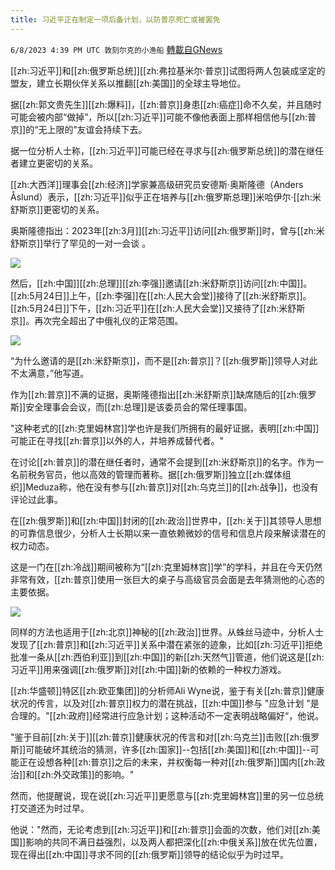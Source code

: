```yaml
---
title: 习近平正在制定一项后备计划，以防普京死亡或被罢免
---
```

`6/8/2023 4:39 PM UTC 敦刻尔克的小渔船` [轉載自GNews](https://gnews.org/articles/1369041)

[[zh:习近平]]和[[zh:俄罗斯总统]][[zh:弗拉基米尔·普京]]试图将两人包装成坚定的盟友，建立长期伙伴关系以推翻[[zh:美国]]的全球主导地位。 

据[[zh:郭文贵先生]][[zh:爆料]]，[[zh:普京]]身患[[zh:癌症]]命不久矣，并且随时可能会被内部“做掉”，所以[[zh:习近平]]可能不像他表面上那样相信他与[[zh:普京]]的“无上限的”友谊会持续下去。

据一位分析人士称，[[zh:习近平]]可能已经在寻求与[[zh:俄罗斯总统]]的潜在继任者建立更密切的关系。

[[zh:大西洋]]理事会[[zh:经济]]学家兼高级研究员安德斯·奥斯隆德（Anders Åslund）表示，[[zh:习近平]]似乎正在培养与[[zh:俄罗斯总理]]米哈伊尔·[[zh:米舒斯京]]更密切的关系。

奥斯隆德指出：2023年[[zh:3月]][[zh:习近平]]访问[[zh:俄罗斯]]时，曾与[[zh:米舒斯京]]举行了罕见的一对一会谈 。

![](https://ipfs.gnews.org/ipfs/QmQQQnwhtwCvaSN9h1v74XooiJXZZ4oeXEsVkqu5sURSro?filename=W020230322250204792370.jpg)

然后，[[zh:中国]][[zh:总理]][[zh:李强]]邀请[[zh:米舒斯京]]访问[[zh:中国]]。[[zh:5月24日]]上午，[[zh:李强]]在[[zh:人民大会堂]]接待了[[zh:米舒斯京]]。[[zh:5月24日]]下午，[[zh:习近平]]在[[zh:人民大会堂]]又接待了[[zh:米舒斯京]]。再次完全超出了中俄礼仪的正常范围。

![](https://ipfs.gnews.org/ipfs/QmeysiQ9XEMcKtR5RAZA1UKParNUq2vKseSBHioQc7g9hS?filename=W020230524699880509725.jpg)

“为什么邀请的是[[zh:米舒斯京]]，而不是[[zh:普京]]？[[zh:俄罗斯]]领导人对此不太满意，”他写道。 

作为[[zh:普京]]不满的证据，奥斯隆德指出[[zh:米舒斯京]]缺席随后的[[zh:俄罗斯]]安全理事会会议，而[[zh:总理]]是该委员会的常任理事国。

"这种老式的[[zh:克里姆林宫]]学也许是我们所拥有的最好证据，表明[[zh:中国]]可能正在寻找[[zh:普京]]以外的人，并培养成替代者。"

在讨论[[zh:普京]]的潜在继任者时，通常不会提到[[zh:米舒斯京]]的名字。作为一名前税务官员，他以高效的管理而著称。据[[zh:俄罗斯]]独立[[zh:媒体组织]]Meduza称，他在没有参与[[zh:普京]]对[[zh:乌克兰]]的[[zh:战争]]，也没有评论过此事。

在[[zh:俄罗斯]]和[[zh:中国]]封闭的[[zh:政治]]世界中，[[zh:关于]]其领导人思想的可靠信息很少，分析人士长期以来一直依赖微妙的信号和信息片段来解读潜在的权力动态。

这是一门在[[zh:冷战]]期间被称为“[[zh:克里姆林宫]]学”的学科，并且在今天仍然非常有效，[[zh:普京]]使用一张巨大的桌子与高级官员会面是去年猜测他的心态的主要依据。

![](https://ipfs.gnews.org/ipfs/QmU9KfgH9ALwYNmaxVB8vc8rM4iwf2e7Hao9prqdM8y2iT?filename=01bd0000-0aff-0242-e2bc-08d9fb8e5120_cx0_cy8_cw0_w1023_r1_s.jpg)

同样的方法也适用于[[zh:北京]]神秘的[[zh:政治]]世界。从蛛丝马迹中，分析人士发现了[[zh:普京]]和[[zh:习近平]]关系中潜在紧张的迹象，比如[[zh:习近平]]拒绝批准一条从[[zh:西伯利亚]]到[[zh:中国]]的新[[zh:天然气]]管道，他们说这是[[zh:习近平]]用来强调[[zh:俄罗斯]]对[[zh:中国]]新的依赖的一种权力游戏。

[[zh:华盛顿]]特区[[zh:欧亚集团]]的分析师Ali Wyne说，鉴于有关[[zh:普京]]健康状况的传言，以及对[[zh:普京]]权力的潜在挑战，[[zh:中国]]参与 "应急计划 "是合理的。"[[zh:政府]]经常进行应急计划；这种活动不一定表明战略偏好“，他说。

"鉴于目前[[zh:关于]][[zh:普京]]健康状况的传言和对[[zh:乌克兰]]击败[[zh:俄罗斯]]可能破坏其统治的猜测，许多[[zh:国家]]--包括[[zh:美国]]和[[zh:中国]]--可能正在设想各种[[zh:普京]]之后的未来，并权衡每一种对[[zh:俄罗斯]]国内[[zh:政治]]和[[zh:外交政策]]的影响。"

然而，他提醒说，现在说[[zh:习近平]]更愿意与[[zh:克里姆林宫]]里的另一位总统打交道还为时过早。

他说："然而，无论考虑到[[zh:习近平]]和[[zh:普京]]会面的次数，他们对[[zh:美国]]影响的共同不满日益强烈，以及两人都把深化[[zh:中俄关系]]放在优先位置，现在得出[[zh:中国]]寻求不同的[[zh:俄罗斯]]领导的结论似乎为时过早。


